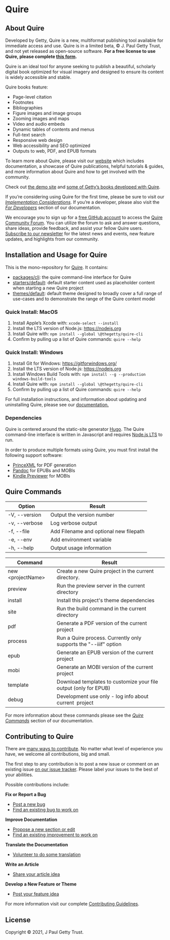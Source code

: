 # Quire

## About Quire 

Developed by Getty, Quire is a new, multiformat publishing tool available for immediate access and use. Quire is in a limited beta, © J. Paul Getty Trust, and not yet released as open-source software. **For a free license to use Quire, please complete [this form](http://bit.ly/quire-signup).**

Quire is an ideal tool for anyone seeking to publish a beautiful, scholarly digital book optimized for visual imagery and designed to ensure its content is widely accessible and stable. 

Quire books feature:

- Page-level citation
- Footnotes
- Bibliographies
- Figure images and image groups
- Zooming images and maps
- Video and audio embeds
- Dynamic tables of contents and menus
- Full-text search
- Responsive web design
- Web accessibility and SEO optimized
- Outputs to web, PDF, and EPUB formats

To learn more about Quire, please visit our [website](https://quire.getty.edu) which includes documentation, a showcase of Quire publications, helpful tutorials & guides, and more information about Quire and how to get involved with the community. 

Check out [the demo site](https://thegetty.github.io/quire-starter/) and [some of Getty’s books developed with Quire](http://www.getty.edu/publications/digital/digitalpubs.html).

If you’re considering using Quire for the first time, please be sure to visit our [*Implementation Considerations*](https://quire.getty.edu/documentation/implementation/). If you’re a developer, please also visit the [*For Developers*](https://quire.getty.edu/documentation/for-developers/) section of our documentation.

We encourage you to sign up for a [free GitHub account](https://github.com/join) to access the [Quire Community Forum](https://github.com/thegetty/quire/discussions). You can utilize the forum to ask and answer questions, share ideas, provide feedback, and assist your fellow Quire users. [Subscribe to our newsletter](https://newsletters.getty.edu/h/t/DDE7B9372AAF01E4) for the latest news and events, new feature updates, and highlights from our community. 

## Installation and Usage for Quire

This is the mono-repository for [Quire](https://quire.getty.edu/). It contains:

-   [packages/cli](https://github.com/thegetty/quire/tree/main/packages): the quire command-line interface for Quire
-   [starters/default](https://github.com/thegetty/quire/tree/main/starters): default starter content used as placeholder content when starting a new Quire project
-   [themes/default](https://github.com/thegetty/quire/tree/main/themes): default theme designed to broadly cover a full range of use-cases and to demonstrate the range of the Quire content model

### Quick Install: MacOS

1.  Install Apple’s Xcode with: `xcode-select --install`
2.  Install the LTS version of Node.js: https://nodejs.org
3.  Install Quire with: `npm install --global \@thegetty/quire-cli`
4.  Confirm by pulling up a list of Quire commands: `quire --help`

### Quick Install: Windows

1.  Install Git for Windows: https://gitforwindows.org/
2.  Install the LTS version of Node.js: https://nodejs.org
3.  Install Windows Build Tools with: `npm install --g --production windows-build-tools`
4.  Install Quire with: `npm install --global \@thegetty/quire-cli`
5.  Confirm by pulling up a list of Quire commands: `quire --help`

For full installation instructions, and information about updating and uninstalling Quire, please see our [documentation.](https://quire.getty.edu/documentation/install-uninstall/)

### Dependencies

Quire is centered around the static-site generator [Hugo](https://github.com/gohugoio/hugo). The Quire command-line interface is written in Javascript and requires [Node.js LTS](https://nodejs.org/en/) to run.

In order to produce multiple formats using Quire, you must first install the following support software:

- [PrinceXML](https://www.princexml.com/download/) for PDF generation 
- [Pandoc](https://pandoc.org/installing.html) for EPUBs and MOBIs
- [Kindle Previewer](https://www.amazon.com/gp/feature.html?ie=UTF8&docId=1000765261) for MOBIs

## Quire Commands 

| Option          | Result                                  | 
| --------------- | --------------------------------------- | 
| -V, --version   | Output the version number               |
| -v, --verbose   | Log verbose output                      |
| -f, --file      | Add Filename and optional new filepath  |
| -e, --env       | Add environment variable                |
| -h, --help      | Output usage information                |


| Command             | Result                                                            |
| ------------------- | ----------------------------------------------------------------- |
| new \<projectName\> | Create a new Quire project in the current directory.              |
| preview             | Run the preview server in the current directory                   |
| install             | Install this project's theme dependencies                         |
| site                | Run the build command in the current directory                    |
| pdf                 | Generate a PDF version of the current project                     |
| process             | Run a Quire process. Currently only supports the "--iiif" option  |
| epub                | Generate an EPUB version of the current project                   |
| mobi                | Generate an MOBI version of the current project                   |
| template            | Download templates to customize your file output (only for EPUB)  |
| debug               | Development use only - log info about current  project            |

For more information about these commands please see the [*Quire Commands*](https://quire.getty.edu/documentation/quire-commands/) section of our documentation.

## Contributing to Quire 

There are [many ways to contribute](https://github.com/thegetty/quire/blob/main/CONTRIBUTING.md#identify-a-contribution-to-make). No matter what level of experience you have, we welcome all contributions, big and small.

The first step to any contribution is to post a new issue or comment on an existing issue [on our issue tracker](https://github.com/thegetty/quire/issues). Please label your issues to the best of your abilities.

Possible contributions include:

**Fix or Report a Bug**
-   [Post a new bug](https://github.com/thegetty/quire/issues)
-   [Find an existing bug to work on](https://github.com/thegetty/quire/issues)

**Improve Documentation**
-   [Propose a new section or edit](https://github.com/thegetty/quire-docs/issues) 
-   [Find an existing improvement to work on](https://github.com/thegetty/quire-docs/issues)

**Translate the Documentation**
-   [Volunteer to do some translation](https://github.com/thegetty/quire-docs/issues)

**Write an Article**
-   [Share your article idea](https://github.com/thegetty/quire/issues)

**Develop a New Feature or Theme**

-   [Post your feature idea](https://github.com/thegetty/quire/issues)

For more information visit our complete [Contributing Guidelines](https://github.com/thegetty/quire/blob/main/CONTRIBUTING.md). 

## License

Copyright © 2021, J Paul Getty Trust.
